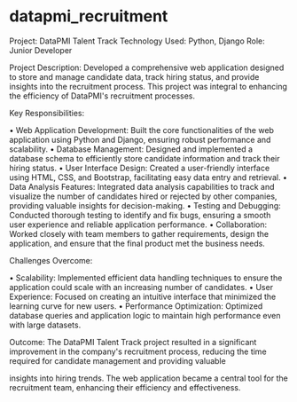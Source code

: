# datapmi_recruitment

Project: DataPMI Talent Track
Technology Used: Python, Django
Role: Junior Developer

Project Description:
Developed a comprehensive web application designed to store and manage candidate data, track hiring status, and provide insights into the recruitment process. This project was integral to enhancing the efficiency of DataPMI's recruitment processes.

Key Responsibilities:

• Web Application Development: Built the core functionalities of the web application using Python and Django, ensuring robust performance and scalability.
• Database Management: Designed and implemented a database schema to efficiently store candidate information and track their hiring status.
• User Interface Design: Created a user-friendly interface using HTML, CSS, and Bootstrap, facilitating easy data entry and retrieval.
• Data Analysis Features: Integrated data analysis capabilities to track and visualize the number of candidates hired or rejected by other companies, providing valuable insights for decision-making.
• Testing and Debugging: Conducted thorough testing to identify and fix bugs, ensuring a smooth user experience and reliable application performance.
• Collaboration: Worked closely with team members to gather requirements, design the application, and ensure that the final product met the business needs.

Challenges Overcome:

• Scalability: Implemented efficient data handling techniques to ensure the application could scale with an increasing number of candidates.
• User Experience: Focused on creating an intuitive interface that minimized the learning curve for new users.
• Performance Optimization: Optimized database queries and application logic to maintain high performance even with large datasets.

Outcome:
The DataPMI Talent Track project resulted in a significant improvement in the company's recruitment process, reducing the time required for candidate management and providing valuable

insights into hiring trends. The web application became a central tool for the recruitment team, enhancing their efficiency and effectiveness.
